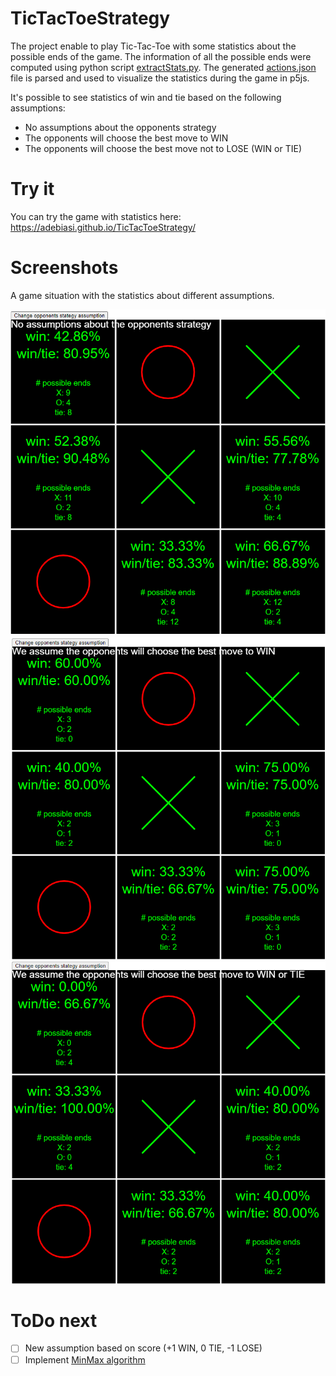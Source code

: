 # TicTacToeStrategy

The project enable to play Tic-Tac-Toe with some statistics about the possible ends of the game. The information of all the possible ends were computed using python script [extractStats.py](https://github.com/adebiasi/TicTacToeStrategy/blob/main/extractStats.py). The generated [actions.json](https://github.com/adebiasi/TicTacToeStrategy/blob/main/actions.json) file is parsed and used to visualize the statistics during the game in p5js.

It's possible to see statistics of win and tie based on the following assumptions:

- No assumptions about the opponents strategy
- The opponents will choose the best move to WIN
- The opponents will choose the best move not to LOSE (WIN or TIE)

# Try it

You can try the game with statistics here:
https://adebiasi.github.io/TicTacToeStrategy/


# Screenshots
A game situation with the statistics about different assumptions.

![No assumptions](https://github.com/adebiasi/TicTacToeStrategy/blob/main/imgs/stats_no_ass.png)
![Win assumption](https://github.com/adebiasi/TicTacToeStrategy/blob/main/imgs/stats_win_ass.png)
![Win or tie assumption](https://github.com/adebiasi/TicTacToeStrategy/blob/main/imgs/stats_win_tie_ass.png)


# ToDo next

- [ ] New assumption based on score (+1 WIN, 0 TIE, -1 LOSE)
- [ ] Implement [MinMax algorithm](https://www.geeksforgeeks.org/finding-optimal-move-in-tic-tac-toe-using-minimax-algorithm-in-game-theory/)
